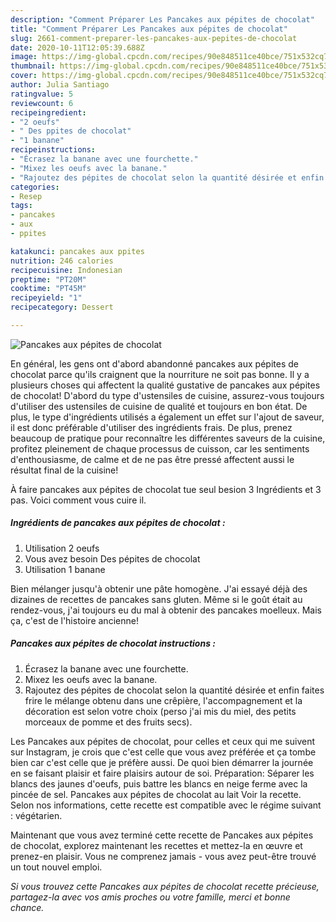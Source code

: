 ```yaml
---
description: "Comment Préparer Les Pancakes aux pépites de chocolat"
title: "Comment Préparer Les Pancakes aux pépites de chocolat"
slug: 2661-comment-preparer-les-pancakes-aux-pepites-de-chocolat
date: 2020-10-11T12:05:39.688Z
image: https://img-global.cpcdn.com/recipes/90e848511ce40bce/751x532cq70/pancakes-aux-pepites-de-chocolat-photo-principale-de-la-recette.jpg
thumbnail: https://img-global.cpcdn.com/recipes/90e848511ce40bce/751x532cq70/pancakes-aux-pepites-de-chocolat-photo-principale-de-la-recette.jpg
cover: https://img-global.cpcdn.com/recipes/90e848511ce40bce/751x532cq70/pancakes-aux-pepites-de-chocolat-photo-principale-de-la-recette.jpg
author: Julia Santiago
ratingvalue: 5
reviewcount: 6
recipeingredient:
- "2 oeufs"
- " Des ppites de chocolat"
- "1 banane"
recipeinstructions:
- "Écrasez la banane avec une fourchette."
- "Mixez les oeufs avec la banane."
- "Rajoutez des pépites de chocolat selon la quantité désirée et enfin faites frire le mélange obtenu dans une crêpière, l&#39;accompagnement et la décoration est selon votre choix (perso j&#39;ai mis du miel, des petits morceaux de pomme et des fruits secs)."
categories:
- Resep
tags:
- pancakes
- aux
- ppites

katakunci: pancakes aux ppites 
nutrition: 246 calories
recipecuisine: Indonesian
preptime: "PT20M"
cooktime: "PT45M"
recipeyield: "1"
recipecategory: Dessert

---
```



![Pancakes aux pépites de chocolat](https://img-global.cpcdn.com/recipes/90e848511ce40bce/751x532cq70/pancakes-aux-pepites-de-chocolat-photo-principale-de-la-recette.jpg)

En général, les gens ont d'abord abandonné pancakes aux pépites de chocolat parce qu'ils craignent que la nourriture ne soit pas bonne. Il y a plusieurs choses qui affectent la qualité gustative de pancakes aux pépites de chocolat! D'abord du type d'ustensiles de cuisine, assurez-vous toujours d'utiliser des ustensiles de cuisine de qualité et toujours en bon état. De plus, le type d'ingrédients utilisés a également un effet sur l'ajout de saveur, il est donc préférable d'utiliser des ingrédients frais. De plus, prenez beaucoup de pratique pour reconnaître les différentes saveurs de la cuisine, profitez pleinement de chaque processus de cuisson, car les sentiments d'enthousiasme, de calme et de ne pas être pressé affectent aussi le résultat final de la cuisine!

<!--inarticleads1-->

À faire pancakes aux pépites de chocolat tue seul besion 3 Ingrédients et 3 pas. Voici comment vous cuire il.

##### Ingrédients de pancakes aux pépites de chocolat :

1. Utilisation 2 oeufs
1. Vous avez besoin  Des pépites de chocolat
1. Utilisation 1 banane


Bien mélanger jusqu&#39;à obtenir une pâte homogène. J&#39;ai essayé déjà des dizaines de recettes de pancakes sans gluten. Même si le goût était au rendez-vous, j&#39;ai toujours eu du mal à obtenir des pancakes moelleux. Mais ça, c&#39;est de l&#39;histoire ancienne! 

<!--inarticleads2-->

##### Pancakes aux pépites de chocolat instructions :

1. Écrasez la banane avec une fourchette.
1. Mixez les oeufs avec la banane.
1. Rajoutez des pépites de chocolat selon la quantité désirée et enfin faites frire le mélange obtenu dans une crêpière, l&#39;accompagnement et la décoration est selon votre choix (perso j&#39;ai mis du miel, des petits morceaux de pomme et des fruits secs).


Les Pancakes aux pépites de chocolat, pour celles et ceux qui me suivent sur Instagram, je crois que c&#39;est celle que vous avez préférée et ça tombe bien car c&#39;est celle que je préfère aussi. De quoi bien démarrer la journée en se faisant plaisir et faire plaisirs autour de soi. Préparation: Séparer les blancs des jaunes d&#39;oeufs, puis battre les blancs en neige ferme avec la pincée de sel. Pancakes aux pépites de chocolat au lait Voir la recette. Selon nos informations, cette recette est compatible avec le régime suivant : végétarien. 

<!--inarticleads1-->

<p>
Maintenant que vous avez terminé cette recette de Pancakes aux pépites de chocolat, explorez maintenant les recettes et mettez-la en œuvre et prenez-en plaisir. Vous ne comprenez jamais - vous avez peut-être trouvé un tout nouvel emploi.
</p>

<p>
<i>Si vous trouvez cette Pancakes aux pépites de chocolat recette précieuse, partagez-la avec vos amis proches ou votre famille, merci et bonne chance.</i>
</p>
